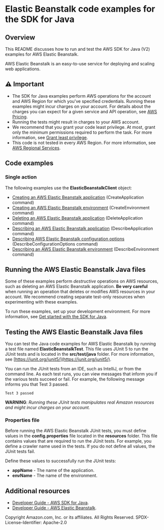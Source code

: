 # Elastic Beanstalk code examples for the SDK for Java

## Overview
This README discusses how to run and test the AWS SDK for Java (V2) examples for AWS Elastic Beanstalk.

AWS Elastic Beanstalk is an easy-to-use service for deploying and scaling web applications.

## ⚠️ Important
* The SDK for Java examples perform AWS operations for the account and AWS Region for which you've specified credentials. Running these examples might incur charges on your account. For details about the charges you can expect for a given service and API operation, see [AWS Pricing](https://aws.amazon.com/pricing/).
* Running the tests might result in charges to your AWS account.
* We recommend that you grant your code least privilege. At most, grant only the minimum permissions required to perform the task. For more information, see [Grant least privilege](https://docs.aws.amazon.com/IAM/latest/UserGuide/best-practices.html#grant-least-privilege). 
* This code is not tested in every AWS Region. For more information, see [AWS Regional Services](https://aws.amazon.com/about-aws/global-infrastructure/regional-product-services).

## Code examples

### Single action

The following examples use the **ElasticBeanstalkClient** object:

- [Creating an AWS Elastic Beanstalk application](https://github.com/awsdocs/aws-doc-sdk-examples/blob/main/javav2/example_code/elasticbeanstalk/src/main/java/com/aws/example/CreateApplication.java) (CreateApplication command)
- [Creating an AWS Elastic Beanstalk environment](https://github.com/awsdocs/aws-doc-sdk-examples/blob/main/javav2/example_code/elasticbeanstalk/src/main/java/com/aws/example/CreateEnvironment.java) (CreateEnvironment command)
- [Deleting an AWS Elastic Beanstalk application](https://github.com/awsdocs/aws-doc-sdk-examples/blob/main/javav2/example_code/elasticbeanstalk/src/main/java/com/aws/example/DeleteApplication.java) (DeleteApplication command)
- [Describing an AWS Elastic Beanstalk application](https://github.com/awsdocs/aws-doc-sdk-examples/blob/main/javav2/example_code/elasticbeanstalk/src/main/java/com/aws/example/DescribeApplications.java) (DescribeApplication command)
- [Describing AWS Elastic Beanstalk configuration options](https://github.com/awsdocs/aws-doc-sdk-examples/blob/main/javav2/example_code/elasticbeanstalk/src/main/java/com/aws/example/DescribeConfigurationOptions.java) (DescribeConfigurationOptions command)
- [Describing an AWS Elastic Beanstalk environment](https://github.com/awsdocs/aws-doc-sdk-examples/blob/main/javav2/example_code/elasticbeanstalk/src/main/java/com/aws/example/DescribeEnvironment.java) (DescribeEnvironment command)


## Running the AWS Elastic Beanstalk Java files

Some of these examples perform *destructive* operations on AWS resources, such as deleting an AWS Elastic Beanstalk application. **Be very careful** when running an operation that deletes or modifies AWS resources in your account. We recommend creating separate test-only resources when experimenting with these examples.

To run these examples, set up your development environment. For more information, 
see [Get started with the SDK for Java](https://docs.aws.amazon.com/sdk-for-java/latest/developer-guide/setup.html). 


 ## Testing the AWS Elastic Beanstalk Java files

You can test the Java code examples for AWS Elastic Beanstalk by running a test file named **ElasticBeanstalkTest**. This file uses JUnit 5 to run the JUnit tests and is located in the **src/test/java** folder. For more information, see [https://junit.org/junit5/](https://junit.org/junit5/).

You can run the JUnit tests from an IDE, such as IntelliJ, or from the command line. As each test runs, you can view messages that inform you if the various tests succeed or fail. For example, the following message informs you that Test 3 passed.

	Test 3 passed

**WARNING**: _Running these JUnit tests manipulates real Amazon resources and might incur charges on your account._

 ### Properties file
Before running the AWS Elastic Beanstalk JUnit tests, you must define values in the **config.properties** file located in the **resources** folder. This file contains values that are required to run the JUnit tests. For example, you define a crawler name used in the tests. If you do not define all values, the JUnit tests fail.

Define these values to successfully run the JUnit tests:

- **appName** - The name of the application.   
- **envName** - The name of the environment. 

## Additional resources
* [Developer Guide - AWS SDK for Java](https://docs.aws.amazon.com/sdk-for-java/latest/developer-guide/home.html).
* [Developer Guide - AWS Elastic Beanstalk](https://docs.aws.amazon.com/elasticbeanstalk/latest/dg/Welcome.html).

Copyright Amazon.com, Inc. or its affiliates. All Rights Reserved. SPDX-License-Identifier: Apache-2.0
